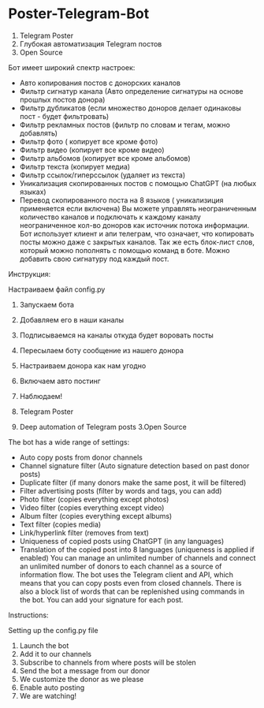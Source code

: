 # Poster-Telegram-Bot
1. Telegram Poster
2. Глубокая автоматизация Telegram постов
3. Open Source

Бот имеет широкий спектр настроек:
- Авто копирования постов с донорских каналов
- Фильтр сигнатур канала (Авто определение сигнатуры на основе прошлых постов донора)
- Фильтр дубликатов (если множество доноров делает одинаковы пост - будет фильтровать)
- Фильтр рекламных постов (фильтр по словам и тегам, можно добавлять)
- Фильтр фото ( копирует все кроме фото)
- Фильтр видео (копирует все кроме видео)
- Фильтр альбомов (копирует все кроме альбомов)
- Фильтр текста (копирует медиа)
- Фильтр ссылок/гиперссылок (удаляет из текста)
- Уникализация скопированных постов с помощью ChatGPT (на любых языках)
- Перевод скопированного поста на 8 языков ( уникализиция применяется если включена)
Вы можете управлять неограниченным количество каналов и подключать к каждому каналу неограниченное кол-во доноров как источник потока информации.
Бот использует клиент и апи телеграм, что означает, что копировать посты можно даже с закрытых каналов.
Так же есть блок-лист слов, который можно пополнять с помощью команд в боте.
Можно добавить свою сигнатуру под каждый пост.​

Инструкция:

Настраиваем файл config.py
1. Запускаем бота
2. Добавляем его в наши каналы
3. Подписываемся на каналы откуда будет воровать посты
4. Пересылаем боту сообщение из нашего донора
5. Настраиваем донора как нам угодно
6. Включаем авто постинг
7. Наблюдаем!


1. Telegram Poster
2. Deep automation of Telegram posts
3.Open Source


The bot has a wide range of settings:
- Auto copy posts from donor channels
- Channel signature filter (Auto signature detection based on past donor posts)
- Duplicate filter (if many donors make the same post, it will be filtered)
- Filter advertising posts (filter by words and tags, you can add)
- Photo filter (copies everything except photos)
- Video filter (copies everything except video)
- Album filter (copies everything except albums)
- Text filter (copies media)
- Link/hyperlink filter (removes from text)
- Uniqueness of copied posts using ChatGPT (in any languages)
- Translation of the copied post into 8 languages ​​(uniqueness is applied if enabled)
You can manage an unlimited number of channels and connect an unlimited number of donors to each channel as a source of information flow.
The bot uses the Telegram client and API, which means that you can copy posts even from closed channels.
There is also a block list of words that can be replenished using commands in the bot.
You can add your signature for each post.​


Instructions:

Setting up the config.py file
1. Launch the bot
2. Add it to our channels
3. Subscribe to channels from where posts will be stolen
4. Send the bot a message from our donor
5. We customize the donor as we please
6. Enable auto posting
7. We are watching!
